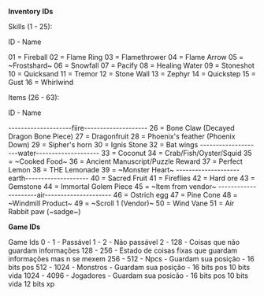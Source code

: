 **Inventory IDs**

Skills (1 - 25):

ID - Name

01 = Fireball
02 = Flame Ring
03 = Flamethrower
04 = Flame Arrow
05 = ~Frostshard~
06 = Snowfall
07 = Pacify
08 = Healing Water
09 = Stoneshot
10 = Quicksand
11 = Tremor
12 = Stone Wall
13 = Zephyr 
14 = Quickstep
15 = Gust
16 = Whirlwind


Items (26 - 63): 

ID - Name 

--------------------fiire--------------------
26 = Bone Claw (Decayed Dragon Bone Piece)
27 = Dragonfruit
28 = Phoenix's feather (Phoenix Down)
29 = Sipher's horn
30 = Ignis Stone
32 = Bat wings
--------------------water--------------------
33 = Coconut
34 = Crab/Fish/Oyster/Squid
35 = ~Cooked Food~
36 = Ancient Manuscript/Puzzle Reward
37 = Perfect Lemon
38 = THE Lemonade
39 = ~Monster Heart~
--------------------earth--------------------
40 = Sacred Fruit
41 = Fireflies
42 = Hard ore
43 = Gemstone
44 = Immortal Golem Piece
45 = ~Item from vendor~
---------------------air---------------------
46 = Ostrich egg
47 = Pine Cone
48 = ~Windmill Product~
49 = ~Scroll 1 (Vendor)~
50 = Wind Vane
51 = Air Rabbit paw (~sadge~)

**Game IDs**

Game Ids
 0    - 1    - Passável
 1    - 2    - Não passável 
 2    - 128  - Coisas que não guardam informações
 128  - 256  - Estado de coisas fixas que guardam informações mas n se mexem
 256  - 512  - Npcs      - Guardam sua posição - 16 bits pos
 512  - 1024 - Monstros  - Guardam sua posição - 16 bits pos 10 bits vida
 1024 - 4096 - Jogadores - Guardam sua posicão - 16 bits pos 10 bits vida 12 bits xp
